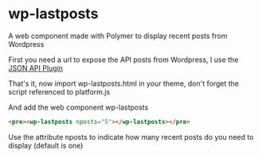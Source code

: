 wp-lastposts
============

A web component made with Polymer to display recent posts from Wordpress

First you need a url to expose the API posts from Wordpress, I use the [JSON API Plugin](https://wordpress.org/plugins/json-api/)

That's it, now import wp-lastposts.html in your theme, don't forget the script referenced to platform.js

And add the web component wp-lastposts

```html
<pre><wp-lastposts nposts="5"></wp-lastposts></pre>
```

Use the attribute nposts to indicate how many recent posts do you need to display (default is one)
